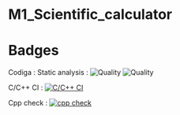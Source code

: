 # M1_Scientific_calculator

# Badges
Codiga : Static analysis : 
                          ![Quality](https://api.codiga.io/project/32293/status/svg)
                          ![Quality](https://api.codiga.io/project/32293/score/svg)

C/C++ CI  : [![C/C++ CI](https://github.com/supreeth2000/M1_Scientific_calculator/actions/workflows/c-cpp.yml/badge.svg)](https://github.com/supreeth2000/M1_Scientific_calculator/actions/workflows/c-cpp.yml)


Cpp check :  [![cpp check](https://github.com/supreeth2000/M1_Scientific_calculator/actions/workflows/analysis.yml/badge.svg)](https://github.com/supreeth2000/M1_Scientific_calculator/actions/workflows/analysis.yml)
